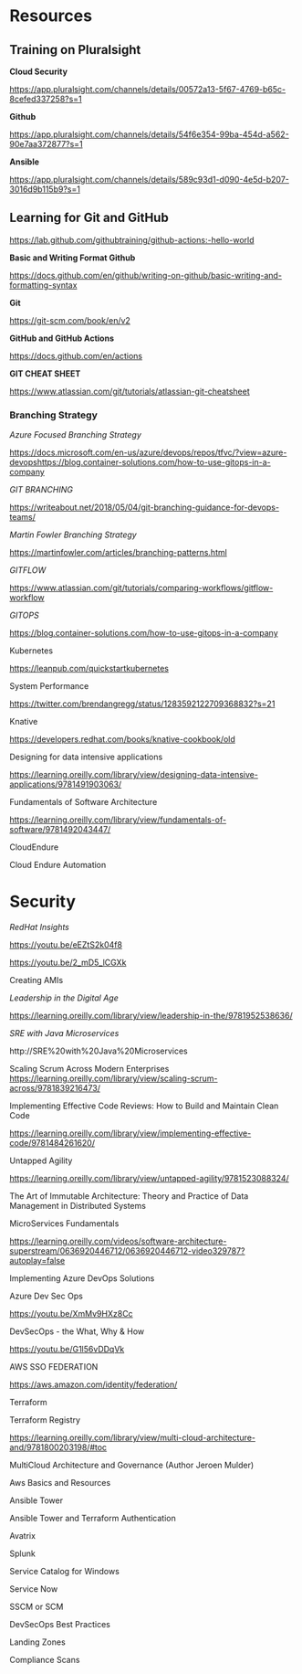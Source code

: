 # Resources

## Training on Pluralsight

**Cloud Security**

https://app.pluralsight.com/channels/details/00572a13-5f67-4769-b65c-8cefed337258?s=1


**Github**

https://app.pluralsight.com/channels/details/54f6e354-99ba-454d-a562-90e7aa372877?s=1

**Ansible**

https://app.pluralsight.com/channels/details/589c93d1-d090-4e5d-b207-3016d9b115b9?s=1
 
## Learning for Git and  GitHub

https://lab.github.com/githubtraining/github-actions:-hello-world 
 
**Basic and Writing Format Github**

https://docs.github.com/en/github/writing-on-github/basic-writing-and-formatting-syntax

**Git**

https://git-scm.com/book/en/v2  

**GitHub and GitHub Actions** 

https://docs.github.com/en/actions


**GIT CHEAT SHEET**

https://www.atlassian.com/git/tutorials/atlassian-git-cheatsheet


### Branching Strategy ### 

*Azure Focused Branching Strategy*

https://docs.microsoft.com/en-us/azure/devops/repos/tfvc/?view=azure-devopshttps://blog.container-solutions.com/how-to-use-gitops-in-a-company

*GIT BRANCHING*

https://writeabout.net/2018/05/04/git-branching-guidance-for-devops-teams/ 


*Martin Fowler Branching Strategy*

https://martinfowler.com/articles/branching-patterns.html


*GITFLOW*

https://www.atlassian.com/git/tutorials/comparing-workflows/gitflow-workflow
 

*GITOPS* 

https://blog.container-solutions.com/how-to-use-gitops-in-a-company







Kubernetes 

https://leanpub.com/quickstartkubernetes 



 

System Performance  

https://twitter.com/brendangregg/status/1283592122709368832?s=21 

Knative 

https://developers.redhat.com/books/knative-cookbook/old 

 

Designing for data intensive applications 

https://learning.oreilly.com/library/view/designing-data-intensive-applications/9781491903063/ 
 

Fundamentals of Software Architecture  
                                                                                                                                                                                                                                                  
https://learning.oreilly.com/library/view/fundamentals-of-software/9781492043447/ 
  

CloudEndure 

Cloud Endure Automation 

 
 
# Security

*RedHat Insights*

https://youtu.be/eEZtS2k04f8

https://youtu.be/2_mD5_lCGXk


Creating AMIs 

 

*Leadership in the Digital Age* 

https://learning.oreilly.com/library/view/leadership-in-the/9781952538636/

*SRE with Java Microservices* 

http://SRE%20with%20Java%20Microservices
 

Scaling Scrum Across Modern Enterprises 
https://learning.oreilly.com/library/view/scaling-scrum-across/9781839216473/
 

Implementing Effective Code Reviews: How to Build and Maintain Clean Code 

https://learning.oreilly.com/library/view/implementing-effective-code/9781484261620/
 

Untapped Agility 

https://learning.oreilly.com/library/view/untapped-agility/9781523088324/
 

The Art of Immutable Architecture: Theory and Practice of Data Management in Distributed Systems 
 

MicroServices Fundamentals 

https://learning.oreilly.com/videos/software-architecture-superstream/0636920446712/0636920446712-video329787?autoplay=false


Implementing Azure DevOps Solutions 

Azure Dev Sec Ops

https://youtu.be/XmMv9HXz8Cc

DevSecOps - the What, Why & How

https://youtu.be/G1l56vDDqVk

AWS SSO FEDERATION

https://aws.amazon.com/identity/federation/ 

 

Terraform 

Terraform Registry


https://learning.oreilly.com/library/view/multi-cloud-architecture-and/9781800203198/#toc
 

MultiCloud Architecture and Governance (Author Jeroen Mulder) 

 

Aws Basics and Resources 

 

Ansible Tower 

 

 

Ansible Tower and Terraform Authentication 

 

 

Avatrix  

 
Splunk
 

Service Catalog for Windows 

 

Service Now    
 

SSCM or SCM 

 

DevSecOps Best Practices 

 

Landing Zones 

 

Compliance Scans 

 


 

 

 

 

 

 

 
